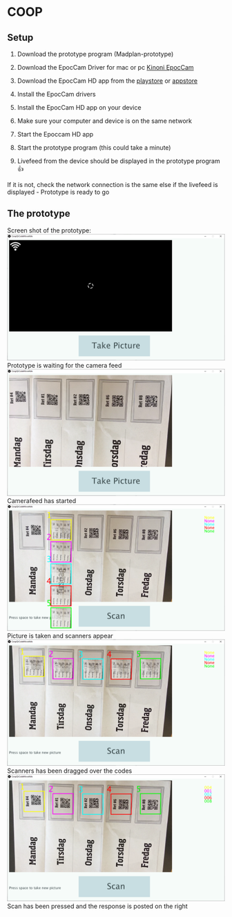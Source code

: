 # COOP


## Setup

1. Download the prototype program (Madplan-prototype)

2. Download the EpocCam Driver for mac or pc [Kinoni EpocCam](https://www.kinoni.com/)

3. Download the EpocCam HD app from the [playstore](https://play.google.com/store/apps/details?id=com.kinoni.webcampro) or [appstore](https://apps.apple.com/cz/app/epoccam-hd-webcam-for-mac-pc/id435355256)




4. Install the EpocCam drivers

5. Install the EpocCam HD app on your device

6. Make sure your computer and device is on the same network

7. Start the Epoccam HD app

8. Start the prototype program (this could take a minute)

9. Livefeed from the device should be displayed in the prototype program :+1:

If it is not, check the network connection is the same else if the livefeed is displayed - Prototype is ready to go

## The prototype

Screen shot of the prototype:
![Image of Prototype](https://github.com/AllOffDK/COOP/blob/master/img/Coop-prototype-1.PNG)
Prototype is waiting for the camera feed
![Image of Prototype](https://github.com/AllOffDK/COOP/blob/master/img/Coop-prototype-2.PNG)
Camerafeed has started
![Image of Prototype](https://github.com/AllOffDK/COOP/blob/master/img/Coop-prototype-3.PNG)
Picture is taken and scanners appear
![Image of Prototype](https://github.com/AllOffDK/COOP/blob/master/img/Coop-prototype-4.PNG)
Scanners has been dragged over the codes
![Image of Prototype](https://github.com/AllOffDK/COOP/blob/master/img/Coop-prototype-5.PNG)
Scan has been pressed and the response is posted on the right


